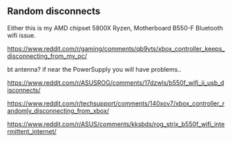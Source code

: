 


## Random disconnects

Either this is my AMD chipset 5800X Ryzen, Motherboard B550-F Bluetooth wifi issue.

https://www.reddit.com/r/gaming/comments/qb9yts/xbox_controller_keeps_disconnecting_from_my_pc/

bt antenna? if near the PowerSupply you will have problems..

https://www.reddit.com/r/ASUSROG/comments/17dzwls/b550f_wifi_ii_usb_disconnects/

https://www.reddit.com/r/techsupport/comments/140xov7/xbox_controller_randomly_disconnecting_from_xbox/


https://www.reddit.com/r/ASUS/comments/kksbds/rog_strix_b550f_wifi_intermittent_internet/